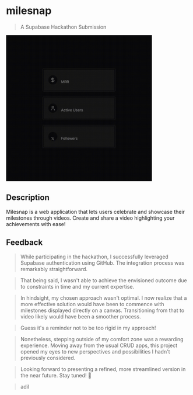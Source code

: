 # milesnap
> A Supabase Hackathon Submission

<img src="./.assets/milesnap.gif" alt="demo" width="400" height="400">

## Description
Milesnap is a web application that lets users celebrate and showcase their milestones through videos. Create and share a video highlighting your achievements with ease!

## Feedback
> While participating in the hackathon, I successfully leveraged Supabase authentication using GitHub. The integration process was remarkably straightforward.

> That being said, I wasn't able to achieve the envisioned outcome due to constraints in time and my current expertise.

> In hindsight, my chosen approach wasn't optimal. I now realize that a more effective solution would have been to commence with milestones displayed directly on a canvas. Transitioning from that to video likely would have been a smoother process.

> Guess it's a reminder not to be too rigid in my approach!

> Nonetheless, stepping outside of my comfort zone was a rewarding experience. Moving away from the usual CRUD apps, this project opened my eyes to new perspectives and possibilities I hadn't previously considered.

> Looking forward to presenting a refined, more streamlined version in the near future. Stay tuned! 👀

> adil





